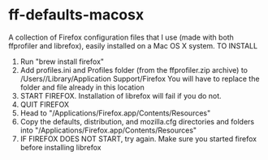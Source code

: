 # ff-defaults-macosx
A collection of Firefox configuration files that I use (made with both ffprofiler and librefox), easily installed on a Mac OS X system.
TO INSTALL
1. Run "brew install firefox"
2. Add profiles.ini and Profiles folder (from the ffprofiler.zip archive) to /Users/<yourusername>/Library/Application Support/Firefox You will have to replace the folder and file already in this location
3. START FIREFOX. Installation of librefox will fail if you do not.
4. QUIT FIREFOX
5. Head to "/Applications/Firefox.app/Contents/Resources"
6. Copy the defaults, distribution, and mozilla.cfg directories and folders into "/Applications/Firefox.app/Contents/Resources"
7. IF FIREFOX DOES NOT START, try again. Make sure you started firefox before installing librefox
